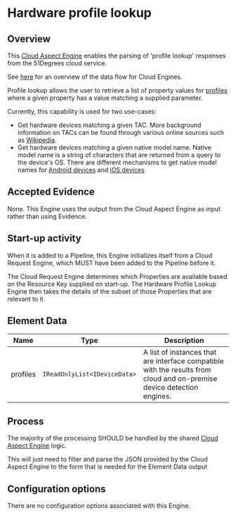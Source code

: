 # Hardware profile lookup

## Overview

This [Cloud Aspect Engine](../../../pipeline-specification/conceptual-overview.md#cloud-aspect-engine)
enables the parsing of 'profile lookup' responses from the 51Degrees cloud service.

See [here](../../../pipeline-specification/part3/pipeline-elements/cloud-request-engine.md) 
for an overview of the data flow for Cloud Engines.

Profile lookup allows the user to retrieve a list of property values for 
[profiles](../../pipeline-elements/device-detection-on-premise.md#profile)
where a given property has a value matching a supplied parameter. 

Currently, this capability is used for two use-cases:

- Get hardware devices matching a given TAC. More background information on 
  TACs can be found through various online sources such as 
  [Wikipedia](https://en.wikipedia.org/wiki/Type_Allocation_Code).
- Get hardware devices matching a given native model name. Native model name 
  is a string of characters that are returned from a query to the device's OS. 
  There are different mechanisms to get native model names for 
  [Android devices](https://developer.android.com/reference/android/os/Build#MODEL)
  and [iOS devices](https://gist.github.com/soapyigu/c99e1f45553070726f14c1bb0a54053b#file-machinename-swift)

## Accepted Evidence

None. This Engine uses the output from the Cloud Aspect Engine as input
rather than using Evidence.

## Start-up activity

When it is added to a Pipeline, this Engine initializes itself from a 
Cloud Request Engine, which MUST have been added to the Pipeline
before it.

The Cloud Request Engine determines which Properties are available
based on the Resource Key supplied on start-up. The Hardware Profile Lookup Engine
then takes the details of the subset of those Properties that are relevant to
it.

## Element Data

| **Name**                   | **Type**                              | **Description**                                                                                                                           |
|----------------------------|---------------------------------------|-------------------------------------------------------------------------------------------------------------------------------------------|
| profiles | `IReadOnlyList<IDeviceData>` | A list of instances that are interface compatible with the results from cloud and on-premise device detection engines. |

## Process

The majority of the processing SHOULD be handled by the shared 
[Cloud Aspect Engine](../../../pipeline-specification/part3/pipeline-elements/cloud-aspect-engine.md#processing)
logic.

This will just need to filter and parse the JSON provided by the Cloud Aspect 
Engine to the form that is needed for the Element Data output

## Configuration options

There are no configuration options associated with this Engine.
